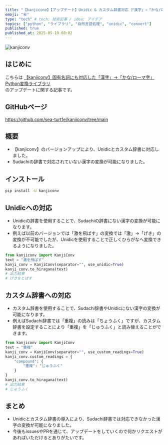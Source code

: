 ```yaml
---
title: "【kanjiconv】【アップデート】Unidic & カスタム辞書対応（「漢字」→「かな/ローマ字」変換）"
emoji: "㊙️"
type: "tech" # tech: 技術記事 / idea: アイデア
topics: ["python", "ライブラリ", "自然言語処理", "unidic", "convert"]
published: true
published_at: 2025-05-19 08:02
---
```


![kanjiconv](https://storage.googleapis.com/zenn-user-upload/b29fba0cf6fa-20241026.png)

## はじめに
こちらは
[【kanjiconv】固有名詞にも対応した「漢字」→「かな/ローマ字」Python変換ライブラリ](https://zenn.dev/sea_turt1e/articles/e7dc022231a86c)  
のアップデートに関する記事です。

## GitHubページ
https://github.com/sea-turt1e/kanjiconv/tree/main


## 概要
- 【kanjiconv】のバージョンアップにより、Unidicとカスタム辞書に対応しました。
- Sudachiの辞書で対応されていない漢字の変換が可能になりました。

## インストール
```bash
pip install -U kanjiconv
```

## Unidicへの対応
- Unidicの辞書を使用することで、Sudachiの辞書にない漢字の変換が可能になります。
- 例えば以前のバージョンでは「激を飛ばす」の変換では「激」->「げき」の変換が不可能でしたが、Unidicを使用することで正しくひらがなへ変換できるようになりました。
```python
from kanjiconv import KanjiConv
text = "激を飛ばす"
kanji_conv = KanjiConv(separator="", use_unidic=True)
kanji_conv.to_hiragana(text)
# 出力結果
# げきをとばす
```

## カスタム辞書への対応
- カスタム辞書を使用することで、Sudachi辞書やUnidicにない漢字の変換が可能になります。
- 例えばSudachi辞書では「重複」の読みは「ちょうふく」ですが、カスタム辞書を設定することにより「重複」を「じゅうふく」と読み替えることができます。
```python
from kanjiconv import KanjiConv
text = "重複"
kanji_conv = KanjiConv(separator="", use_custom_readings=True)
kanji_conv.custom_readings = {
    "compound": {
        "重複": "じゅうふく"
    }
}
kanji_conv.to_hiragana(text)
# 出力結果
# じゅうふく
```

## まとめ
- Unidicとカスタム辞書の導入により、Sudachi辞書では対応できなかった漢字の変換が可能になりました。
- 今後もissuesやPRを通じて、アップデートをしていくので何かリクエストがあればいただけるとありがたいです。
